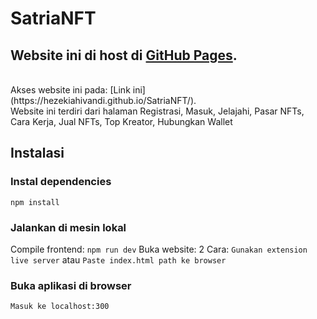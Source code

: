 

# SatriaNFT
## Website ini di host di [GitHub Pages](https://hezekiahivandi.github.io/SatriaNFT/).
<br>
Akses website ini pada: [Link ini](https://hezekiahivandi.github.io/SatriaNFT/).
<br>
Website ini terdiri dari halaman Registrasi, Masuk, Jelajahi, Pasar NFTs, Cara Kerja, Jual NFTs, Top Kreator, Hubungkan Wallet

## Instalasi
### Instal dependencies
`
npm install
`
### Jalankan di mesin lokal
Compile frontend:
`
npm run dev
`
Buka website:
2 Cara:
`Gunakan extension live server` atau `Paste index.html path ke browser`
### Buka aplikasi di browser
`
Masuk ke localhost:300
`
